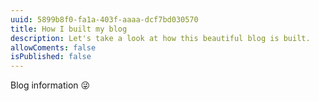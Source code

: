 ```yaml
---
uuid: 5899b8f0-fa1a-403f-aaaa-dcf7bd030570
title: How I built my blog
description: Let's take a look at how this beautiful blog is built.
allowComents: false
isPublished: false
---
```


Blog information 😜
